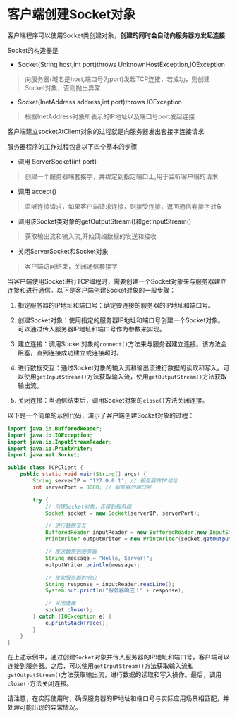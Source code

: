 # 客户端创建Socket对象

客户端程序可以使用Socket类创建对象，**创建的同时会自动向服务器方发起连接**

Socket的构造器是

- Socket(String host,int port)throws UnknownHostException,IOException

> 向服务器(域名是host,端口号为port)发起TCP连接，若成功，则创建Socket对象，否则抛出异常

- Socket(InetAddress address,int port)throws IOException

> 根据InetAddress对象所表示的IP地址以及端口号port发起连接

客户端建立socketAtClient对象的过程就是向服务器发出套接字连接请求

服务器程序的工作过程包含以下四个基本的步骤

- 调用 ServerSocket(int port)

> 创建一个服务器端套接字，并绑定到指定端口上,用于监听客户端的请求

- 调用 accept()

> 监听连接请求，如果客户端请求连接，则接受连接，返回通信套接字对象

- 调用该Socket类对象的getOutputStream()和getInputStream()

> 获取输出流和输入流,开始网络数据的发送和接收

- 关闭ServerSocket和Socket对象

> 客户端访问结束，关闭通信套接字

当客户端使用Socket进行TCP编程时，需要创建一个Socket对象来与服务器建立连接和进行通信。以下是客户端创建Socket对象的一般步骤：

1. 指定服务器的IP地址和端口号：确定要连接的服务器的IP地址和端口号。

2. 创建Socket对象：使用指定的服务器IP地址和端口号创建一个Socket对象。可以通过传入服务器IP地址和端口号作为参数来实现。

3. 建立连接：调用Socket对象的`connect()`方法来与服务器建立连接。该方法会阻塞，直到连接成功建立或连接超时。

4. 进行数据交互：通过Socket对象的输入流和输出流进行数据的读取和写入。可以使用`getInputStream()`方法获取输入流，使用`getOutputStream()`方法获取输出流。

5. 关闭连接：当通信结束后，调用Socket对象的`close()`方法关闭连接。

以下是一个简单的示例代码，演示了客户端创建Socket对象的过程：

```java
import java.io.BufferedReader;
import java.io.IOException;
import java.io.InputStreamReader;
import java.io.PrintWriter;
import java.net.Socket;

public class TCPClient {
    public static void main(String[] args) {
        String serverIP = "127.0.0.1"; // 服务器的IP地址
        int serverPort = 8080; // 服务器的端口号

        try {
            // 创建Socket对象，连接到服务器
            Socket socket = new Socket(serverIP, serverPort);

            // 进行数据交互
            BufferedReader inputReader = new BufferedReader(new InputStreamReader(socket.getInputStream()));
            PrintWriter outputWriter = new PrintWriter(socket.getOutputStream(), true);

            // 发送数据到服务器
            String message = "Hello, Server!";
            outputWriter.println(message);

            // 接收服务器的响应
            String response = inputReader.readLine();
            System.out.println("服务器响应：" + response);

            // 关闭连接
            socket.close();
        } catch (IOException e) {
            e.printStackTrace();
        }
    }
}
```

在上述示例中，通过创建`Socket`对象并传入服务器的IP地址和端口号，客户端可以连接到服务器。之后，可以使用`getInputStream()`方法获取输入流和`getOutputStream()`方法获取输出流，进行数据的读取和写入操作。最后，调用`close()`方法关闭连接。

请注意，在实际使用时，确保服务器的IP地址和端口号与实际应用场景相匹配，并处理可能出现的异常情况。
